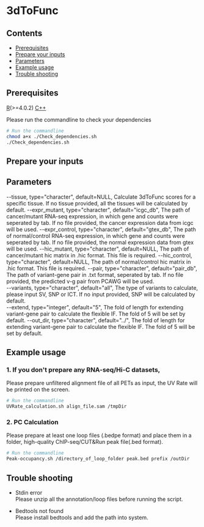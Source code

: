 # 3dToFunc

## Contents
- [Prerequisites](#Prerequisites)
- [Prepare your inputs](#Prepare-your-inputs)
- [Parameters](#Parameters)
- [Example usage](#Example-usage)
- [Trouble shooting](#Trouble-shooting)

## Prerequisites

[R](https://www.r-project.org/)(>=4.0.2)
[C++](https://gcc.gnu.org/projects/cxx-status.html)

Please run the commandline to check your dependencies
```bash
# Run the commandline
chmod a+x ./Check_dependencies.sh
./Check_dependencies.sh

```
## Prepare your inputs



## Parameters
--tissue, type="character", default=NULL, 
    Calculate 3dToFunc scores for a specific tissue. If no tissue provided, all the tissues will be calculated by default.
--expr_mutant, type="character", default="icgc_db", 
    The path of cancer/mutant RNA-seq expression, in which gene and counts were seperated by tab. If no file provided, the cancer expression data from icgc will be used.
--expr_control, type="character", default="gtex_db", 
    The path of normal/control RNA-seq expression, in which gene and counts were seperated by tab. If no file provided, the normal expression data from gtex will be used.
--hic_mutant, type="character", default=NULL, 
    The path of cancer/mutant hic matrix in .hic format. This file is required.
--hic_control, type="character", default=NULL, 
    The path of normal/control hic matrix in .hic format. This file is required.
--pair, type="character", default="pair_db", 
    The path of variant-gene pair in .txt format, seperated by tab. If no file provided, the predicted v-g pair from PCAWG will be used.            
--variants, type="character", default="all", 
    The type of variants to calculate, please input SV, SNP or ICT. If no input provided, SNP will be calculated by default.          
--extend, type="integer", default="5", 
    The fold of length for extending variant-gene pair to calculate the flexible IF. The fold of 5 will be set by default.
--out_dir, type="character", default="../", 
    The fold of length for extending variant-gene pair to calculate the flexible IF. The fold of 5 will be set by default.            


## Example usage

### 1. If you don't prepare any RNA-seq/Hi-C datasets,   
Please prepare unfiltered alignment file of all PETs as input, the UV Rate will be printed on the screen.
```bash
# Run the commandline
UVRate_calculation.sh align_file.sam /tmpDir

```

### 2. PC Calculation
Please prepare at least one loop files (.bedpe format) and place them in a folder, high-quality ChIP-seq/CUT&Run peak file(.bed format).
```bash
# Run the commandline
Peak-occupancy.sh /directory_of_loop_folder peak.bed prefix /outDir

```


## Trouble shooting
* Stdin error<br>
Please unzip all the annotation/loop files before running the script.

* Bedtools not found<br>
Please install bedtools and add the path into system.